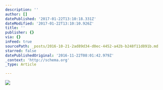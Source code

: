 ```yaml
---
description: ''
author: []
datePublished: '2017-01-22T13:10:18.331Z'
dateModified: '2017-01-22T13:10:10.926Z'
title: ''
publisher: {}
via: {}
inFeed: true
sourcePath: _posts/2016-10-21-2ad89d34-d0ec-4452-a42b-b248f11d891b.md
starred: false
datePublishedOriginal: '2016-11-22T08:01:42.979Z'
_context: 'http://schema.org'
_type: Article

---
```

![](https://the-grid-user-content.s3-us-west-2.amazonaws.com/3bd96d3a-179e-445d-868e-349a90dc758b.jpg)